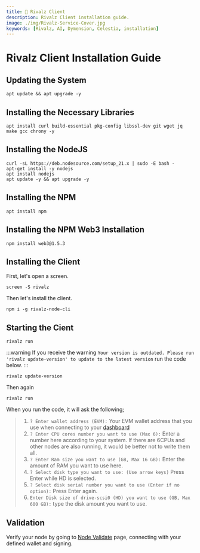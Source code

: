 ```yaml
---
title: 💾 Rivalz Client
description: Rivalz Client installation guide.
image: ./img/Rivalz-Service-Cover.jpg
keywords: [Rivalz, AI, Dymension, Celestia, installation]
---
```


# Rivalz Client Installation Guide

## Updating the System
```shell
apt update && apt upgrade -y
```

## Installing the Necessary Libraries
```shell
apt install curl build-essential pkg-config libssl-dev git wget jq make gcc chrony -y
```

## Installing the NodeJS 

```shell
curl -sL https://deb.nodesource.com/setup_21.x | sudo -E bash -
apt-get install -y nodejs
apt install nodejs
apt update -y && apt upgrade -y
```

## Installing the NPM
```shell
apt install npm
```

## Installing the NPM Web3 Installation
```shell
npm install web3@1.5.3
```

## Installing the Client
First, let's open a screen.
```shell
screen -S rivalz
```
Then let's install the client.
```shell
npm i -g rivalz-node-cli
```

## Starting the Cient
```shell
rivalz run
```

:::warning
If you receive the warning `Your version is outdated. Please run 'rivalz update-version' to update to the latest version` run the code below.
:::

```shell
rivalz update-version
```
Then again
```shell
rivalz run
```

When you run the code, it will ask the following;
> 1. `? Enter wallet address (EVM):` Your EVM wallet address that you use when connecting to your [dashboard](https://rivalz.ai?r=mkoltigin)
> 2. `? Enter CPU cores number you want to use (Max 6):` Enter a number here according to your system. If there are 6CPUs and other nodes are also running, it would be better not to write them all.
> 3. `? Enter Ram size you want to use (GB, Max 16 GB):` Enter the amount of RAM you want to use here.
> 4. `? Select disk type you want to use: (Use arrow keys)` Press Enter while HD is selected.
> 5. `? Select disk serial number you want to use (Enter if no option):` Press Enter again.
> 6. `Enter Disk size of drive-scsi0 (HD) you want to use (GB, Max 600 GB):` type the disk amount you want to use.

## Validation

Verify your node by going to [Node Validate](https://rivalz.ai/dashboard/node-validate) page, connecting with your defined wallet and signing.